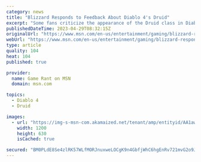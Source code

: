 ```yaml
---
category: news
title: "Blizzard Responds to Feedback About Diablo 4's Druid"
excerpt: "Some fans criticize the appearance of the Druid class in Diablo 4, prompting a response from the game's developers."
publishedDateTime: 2023-04-29T08:32:15Z
originalUrl: "https://www.msn.com/en-us/entertainment/gaming/blizzard-responds-to-feedback-about-diablo-4s-druid/ar-AA1awwfw"
webUrl: "https://www.msn.com/en-us/entertainment/gaming/blizzard-responds-to-feedback-about-diablo-4s-druid/ar-AA1awwfw"
type: article
quality: 104
heat: 104
published: true

provider:
  name: Game Rant on MSN
  domain: msn.com

topics:
  - Diablo 4
  - Druid

images:
  - url: "https://img-s-msn-com.akamaized.net/tenant/amp/entityid/AA1awGFj.img?h=630&w=1200&m=6&q=60&o=t&l=f&f=jpg"
    width: 1200
    height: 630
    isCached: true

secured: "BM0PLdE8Se4zlRK57WLfMORJnuxweLOCgK9n4GbfjWhC6hgEnRv721mvG2o9JheIz6YVqWJB0nLIQVj2CAeBDl/dRJSjuBTPNDbWTHmZZFuox29mnD00hzOVrUcN+/oa2YdNPQRO0/kK7XlEPMTIILzww81ttmgS+TnZxqqDJPKrDltMEdLGQQ2kxNh66AL4vyTu2mQr2jfTR5AexvhuXE64Dh3eZd1g7U9DjsZJw/hIBK+iDJ160c0SX2Kv/KKwiUAr1MwNaihN63Kh/umFieoNpMsfulI0Ck7kyqY2nLsWs/EAn1JapVcFSAQLK/yCcXrdJNNCB5vXvqK83F2RzYWhdwDze2i896mWVmH690M=;EFRBNOK0B3Wb2zAHJxzTQQ=="
---
```



